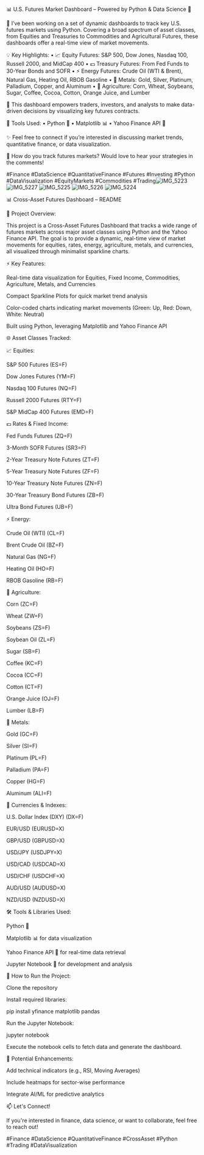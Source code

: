 📊 U.S. Futures Market Dashboard – Powered by Python & Data Science 🧮

🔔 I’ve been working on a set of dynamic dashboards to track key U.S. futures markets using Python. Covering a broad spectrum of asset classes, from Equities and Treasuries to Commodities and Agricultural Futures, these dashboards offer a real-time view of market movements.

💡 Key Highlights:
	•	📈 Equity Futures: S&P 500, Dow Jones, Nasdaq 100, Russell 2000, and MidCap 400
	•	💵 Treasury Futures: From Fed Funds to 30-Year Bonds and SOFR
	•	⚡ Energy Futures: Crude Oil (WTI & Brent), Natural Gas, Heating Oil, RBOB Gasoline
	•	💎 Metals: Gold, Silver, Platinum, Palladium, Copper, and Aluminum
	•	🌾 Agriculture: Corn, Wheat, Soybeans, Sugar, Coffee, Cocoa, Cotton, Orange Juice, and Lumber

🚀 This dashboard empowers traders, investors, and analysts to make data-driven decisions by visualizing key futures contracts.

🎨 Tools Used:
	•	Python 🐍
	•	Matplotlib 📊
	•	Yahoo Finance API 📡

✨ Feel free to connect if you’re interested in discussing market trends, quantitative finance, or data visualization.

💬 How do you track futures markets? Would love to hear your strategies in the comments!

#Finance #DataScience #QuantitativeFinance #Futures #Investing #Python #DataVisualization #EquityMarkets #Commodities #Trading![IMG_5223](https://github.com/user-attachments/assets/43beb904-4f37-4963-8c26-b86deeb9cac4)
![IMG_5227](https://github.com/user-attachments/assets/8f80e78d-be07-42b0-bbdc-e426db983374)
![IMG_5225](https://github.com/user-attachments/assets/ecc275a6-9c62-463f-ba39-79005645b4ed)
![IMG_5226](https://github.com/user-attachments/assets/ec107e4d-8973-4f5e-a1c8-34223e27a0da)
![IMG_5224](https://github.com/user-attachments/assets/66482841-1fbc-4b7b-a3cd-64f1a491d456)

📊 Cross-Asset Futures Dashboard – README

📁 Project Overview:

This project is a Cross-Asset Futures Dashboard that tracks a wide range of futures markets across major asset classes using Python and the Yahoo Finance API. The goal is to provide a dynamic, real-time view of market movements for equities, rates, energy, agriculture, metals, and currencies, all visualized through minimalist sparkline charts.

⚡ Key Features:

Real-time data visualization for Equities, Fixed Income, Commodities, Agriculture, Metals, and Currencies

Compact Sparkline Plots for quick market trend analysis

Color-coded charts indicating market movements (Green: Up, Red: Down, White: Neutral)

Built using Python, leveraging Matplotlib and Yahoo Finance API

🌐 Asset Classes Tracked:

📈 Equities:

S&P 500 Futures (ES=F)

Dow Jones Futures (YM=F)

Nasdaq 100 Futures (NQ=F)

Russell 2000 Futures (RTY=F)

S&P MidCap 400 Futures (EMD=F)

💵 Rates & Fixed Income:

Fed Funds Futures (ZQ=F)

3-Month SOFR Futures (SR3=F)

2-Year Treasury Note Futures (ZT=F)

5-Year Treasury Note Futures (ZF=F)

10-Year Treasury Note Futures (ZN=F)

30-Year Treasury Bond Futures (ZB=F)

Ultra Bond Futures (UB=F)

⚡ Energy:

Crude Oil (WTI) (CL=F)

Brent Crude Oil (BZ=F)

Natural Gas (NG=F)

Heating Oil (HO=F)

RBOB Gasoline (RB=F)

🌾 Agriculture:

Corn (ZC=F)

Wheat (ZW=F)

Soybeans (ZS=F)

Soybean Oil (ZL=F)

Sugar (SB=F)

Coffee (KC=F)

Cocoa (CC=F)

Cotton (CT=F)

Orange Juice (OJ=F)

Lumber (LB=F)

💎 Metals:

Gold (GC=F)

Silver (SI=F)

Platinum (PL=F)

Palladium (PA=F)

Copper (HG=F)

Aluminum (ALI=F)

💱 Currencies & Indexes:

U.S. Dollar Index (DXY) (DX=F)

EUR/USD (EURUSD=X)

GBP/USD (GBPUSD=X)

USD/JPY (USDJPY=X)

USD/CAD (USDCAD=X)

USD/CHF (USDCHF=X)

AUD/USD (AUDUSD=X)

NZD/USD (NZDUSD=X)

🛠️ Tools & Libraries Used:

Python 🐍

Matplotlib 📊 for data visualization

Yahoo Finance API 📡 for real-time data retrieval

Jupyter Notebook 📓 for development and analysis

🚀 How to Run the Project:

Clone the repository

Install required libraries:

pip install yfinance matplotlib pandas

Run the Jupyter Notebook:

jupyter notebook

Execute the notebook cells to fetch data and generate the dashboard.

📌 Potential Enhancements:

Add technical indicators (e.g., RSI, Moving Averages)

Include heatmaps for sector-wise performance

Integrate AI/ML for predictive analytics

📫 Let's Connect!

If you're interested in finance, data science, or want to collaborate, feel free to reach out!

#Finance #DataScience #QuantitativeFinance #CrossAsset #Python #Trading #DataVisualization


